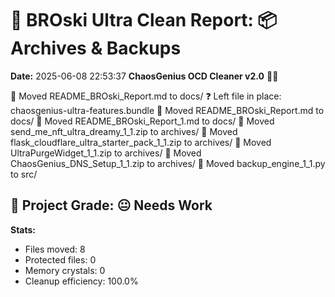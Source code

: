 # 🧹 BROski Ultra Clean Report: 📦 Archives & Backups
**Date:** 2025-06-08 22:53:37
**ChaosGenius OCD Cleaner v2.0** 🧠💜

📁 Moved README_BROski_Report.md to docs/
❓ Left file in place: chaosgenius-ultra-features.bundle
📁 Moved README_BROski_Report.md to docs/
📁 Moved README_BROski_Report_1.md to docs/
📁 Moved send_me_nft_ultra_dreamy_1_1.zip to archives/
📁 Moved flask_cloudflare_ultra_starter_pack_1_1.zip to archives/
📁 Moved UltraPurgeWidget_1_1.zip to archives/
📁 Moved ChaosGenius_DNS_Setup_1_1.zip to archives/
📁 Moved backup_engine_1_1.py to src/

## 🧠 Project Grade: 😐 Needs Work
**Stats:**
- Files moved: 8
- Protected files: 0
- Memory crystals: 0
- Cleanup efficiency: 100.0%